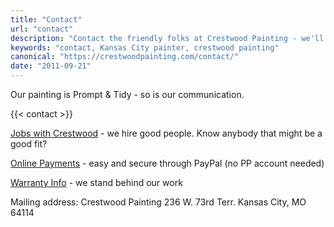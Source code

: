 ```yaml
---
title: "Contact"
url: "contact"
description: "Contact the friendly folks at Crestwood Painting - we'll get right back to you, usually the same business day. Or call 816-805-4515"
keywords: "contact, Kansas City painter, crestwood painting"
canonical: "https://crestwoodpainting.com/contact/"
date: "2011-09-21"
---
```


Our painting is Prompt & Tidy - so is our communication.

<!-- \[lcf\_contact\_form\] -->
{{< contact >}}

[Jobs with Crestwood](/employment/) - we hire good people. Know anybody that might be a good fit?

[Online Payments](/payments/) - easy and secure through PayPal (no PP account needed)

[Warranty Info](/warranty/) - we stand behind our work

  
Mailing address:
Crestwood Painting
236 W. 73rd Terr.
Kansas City, MO 64114
